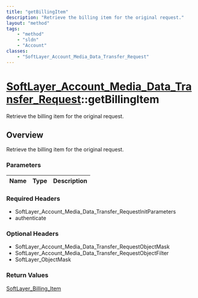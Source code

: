 ```yaml
---
title: "getBillingItem"
description: "Retrieve the billing item for the original request."
layout: "method"
tags:
    - "method"
    - "sldn"
    - "Account"
classes:
    - "SoftLayer_Account_Media_Data_Transfer_Request"
---
```

# [SoftLayer_Account_Media_Data_Transfer_Request](/reference/services/SoftLayer_Account_Media_Data_Transfer_Request)::getBillingItem

Retrieve the billing item for the original request.


## Overview 
Retrieve the billing item for the original request.

### Parameters 
|Name | Type | Description |
| --- | --- | --- |


### Required Headers
* SoftLayer_Account_Media_Data_Transfer_RequestInitParameters
* authenticate

### Optional Headers
* SoftLayer_Account_Media_Data_Transfer_RequestObjectMask
* SoftLayer_Account_Media_Data_Transfer_RequestObjectFilter
* SoftLayer_ObjectMask

### Return Values
<a href='/reference/datatypes/SoftLayer_Billing_Item'>SoftLayer_Billing_Item </a>

